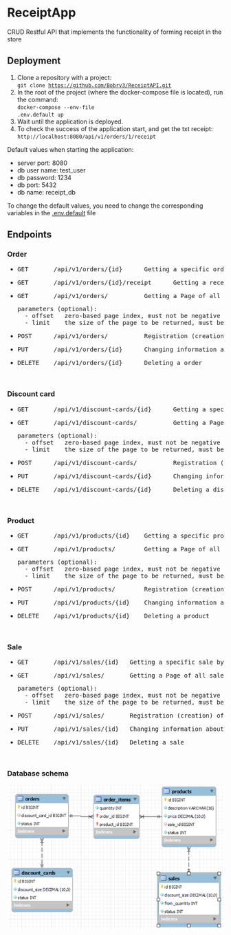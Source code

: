 # ReceiptApp
CRUD Restful API that implements the functionality of forming receipt in the store

## Deployment
1. Clone a repository with a project:<br>
   <code>git clone https://github.com/Bobrv3/ReceiptAPI.git</code>
2. In the root of the project (where the docker-compose file is located), run the command:<br>
   <code>docker-compose --env-file .env.default up</code>
3. Wait until the application is deployed.
4. To check the success of the application start, and get the txt receipt:<br>
   <code>http://localhost:8080/api/v1/orders/1/receipt</code>

Default values when starting the application:
+ server port: 8080
+ db user name: test_user
+ db password: 1234
+ db port: 5432
+ db name: receipt_db

To change the default values, you need to change the corresponding variables in the <a href=https://github.com/Bobrv3/ReceiptAPI/blob/main/.env.default>.env.default</a> file

## Endpoints
### Order
+ <pre>GET       /api/v1/orders/{id}	  Getting a specific order by id</pre>
+ <pre>GET       /api/v1/orders/{id}/receipt	  Getting a receipt file by order id</pre>
+ <pre>GET       /api/v1/orders/	      Getting a Page of all orders</pre>
  <pre>parameters (optional):
    - offset   zero-based page index, must not be negative
    - limit    the size of the page to be returned, must be greater than 0</pre>
+ <pre>POST      /api/v1/orders/	      Registration (creation) of a new order</pre>
+ <pre>PUT       /api/v1/orders/{id}	  Changing information about an existing order</pre>
+ <pre>DELETE    /api/v1/orders/{id}	  Deleting a order</pre><br>
### Discount card
+ <pre>GET       /api/v1/discount-cards/{id}	  Getting a specific discount card by id</pre>
+ <pre>GET       /api/v1/discount-cards/	      Getting a Page of all discount cards</pre>
  <pre>parameters (optional):
    - offset   zero-based page index, must not be negative
    - limit    the size of the page to be returned, must be greater than 0</pre>
+ <pre>POST      /api/v1/discount-cards/	      Registration (creation) of a new discount card</pre>
+ <pre>PUT       /api/v1/discount-cards/{id}	  Changing information about an existing discount card</pre>
+ <pre>DELETE    /api/v1/discount-cards/{id}	  Deleting a discount card</pre><br>
### Product
+ <pre>GET       /api/v1/products/{id}	  Getting a specific product by id</pre>
+ <pre>GET       /api/v1/products/	      Getting a Page of all products</pre>
  <pre>parameters (optional):
    - offset   zero-based page index, must not be negative
    - limit    the size of the page to be returned, must be greater than 0</pre>
+ <pre>POST      /api/v1/products/	      Registration (creation) of a new product</pre>
+ <pre>PUT       /api/v1/products/{id}	  Changing information about an existing product</pre>
+ <pre>DELETE    /api/v1/products/{id}	  Deleting a product</pre><br>
### Sale
+ <pre>GET       /api/v1/sales/{id}	  Getting a specific sale by id</pre>
+ <pre>GET       /api/v1/sales/	      Getting a Page of all sales</pre>
  <pre>parameters (optional):
    - offset   zero-based page index, must not be negative
    - limit    the size of the page to be returned, must be greater than 0</pre>
+ <pre>POST      /api/v1/sales/	      Registration (creation) of a new sale</pre>
+ <pre>PUT       /api/v1/sales/{id}	  Changing information about an existing sale</pre>
+ <pre>DELETE    /api/v1/sales/{id}	  Deleting a sale</pre><br>

### Database schema
<p align="center">
<img src="https://github.com/Bobrv3/ReceiptAPI/blob/main/ReceiptAPI/src/main/resources/db_schema.png" width="1000" title="hover text">
</p>
